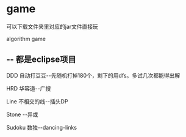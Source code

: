 game
====
可以下载文件夹里对应的jar文件直接玩


algorithm game

--
都是eclipse项目
--

DDD 自动打豆豆--先随机打掉180个，剩下的用dfs。多试几次都能得出解

HRD 华容道--广搜

Line 不相交的线--插头DP

Stone  --异或

Sudoku 数独--dancing-links
